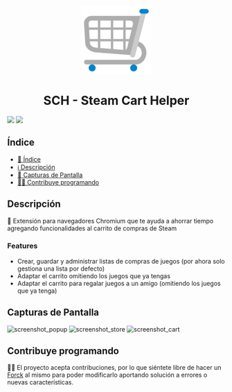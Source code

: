 <p align="center">
  <img width="160" height="160" alt="CacheLib" src="images/icon-160.png">
</p>
<h1 align="center"> SCH - Steam Cart Helper</h1>
<p align="left">
  <img src="https://img.shields.io/badge/license-MIT-blue">
  <img src="https://img.shields.io/github/stars/JLCareglio?style=social">
</p>

## Índice

- [📝 Índice](#índice)
- [ℹ️ Descripción](#descripción)
- [👀 Capturas de Pantalla](#capturas-de-pantalla)
- [🧑‍💻 Contribuye programando](#contribuye-programando)

## Descripción

<p>
  🛒 Extensión para navegadores Chromium que te ayuda a ahorrar tiempo agregando funcionalidades al carrito de compras de Steam
  <br>
  <h3>Features</h3>
  <ul>
    <li>Crear, guardar y administrar listas de compras de juegos (por ahora solo gestiona una lista por defecto)</li>
    <li>Adaptar el carrito omitiendo los juegos que ya tengas</li>
    <li>Adaptar el carrito para regalar juegos a un amigo (omitiendo los juegos que ya tenga)</li>
  </ul>
</p>

## Capturas de Pantalla

![screenshot_popup](https://github.com/JLCareglio/Steam-Cart-Helper-Chromium-Extension/assets/23004689/9fc0759f-5f45-4b5e-aa69-4b7f2a1e6e7d)
![screenshot_store](https://github.com/JLCareglio/Steam-Cart-Helper-Chromium-Extension/assets/23004689/42003972-fa72-4066-b0af-b1ad1bcbecd7)
![screenshot_cart](https://github.com/JLCareglio/Steam-Cart-Helper-Chromium-Extension/assets/23004689/87b71f28-f5b4-429f-a2e8-191c3960902e)

## Contribuye programando

🧑‍💻 El proyecto acepta contribuciones, por lo que siéntete libre de hacer un [Forck](https://github.com/JLCareglio/Steam-Cart-Helper-Chromium-Extension/fork) al mismo para poder modificarlo aportando solución a errores o nuevas características.
